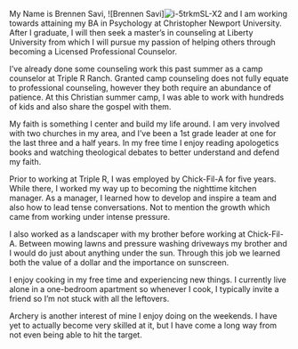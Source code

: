 My Name is Brennen Savi, 
![Brennen Savi]![i-5trkmSL-X2](https://user-images.githubusercontent.com/89599520/132013589-167dc7d3-c9a4-47c4-9dcb-eeff775ba1c2.jpg)
 and I am working towards attaining my BA in Psychology at Christopher Newport University. After I graduate, I will then seek a master’s in counseling at Liberty University from which I will pursue my passion of helping others through becoming a Licensed Professional Counselor. 

I’ve already done some counseling work this past summer as a camp counselor at Triple R Ranch. Granted camp counseling does not fully equate to professional counseling, however they both require an abundance of patience. At this Christian summer camp, I was able to work with hundreds of kids and also share the gospel with them. 

My faith is something I center and build my life around. I am very involved with two churches in my area, and I’ve been a 1st grade leader at one for the last three and a half years. In my free time I enjoy reading apologetics books and watching theological debates to better understand and defend my faith. 

Prior to working at Triple R, I was employed by Chick-Fil-A for five years. While there, I worked my way up to becoming the nighttime kitchen manager. As a manager, I learned how to develop and inspire a team and also how to lead tense conversations. Not to mention the growth which came from working under intense pressure.

I also worked as a landscaper with my brother before working at Chick-Fil-A. Between mowing lawns and pressure washing driveways my brother and I would do just about anything under the sun. Through this job we learned both the value of a dollar and the importance on sunscreen.

I enjoy cooking in my free time and experiencing new things. I currently live alone in a one-bedroom apartment so whenever I cook, I typically invite a friend so I’m not stuck with all the leftovers.

Archery is another interest of mine I enjoy doing on the weekends. I have yet to actually become very skilled at it, but I have come a long way from not even being able to hit the target.
